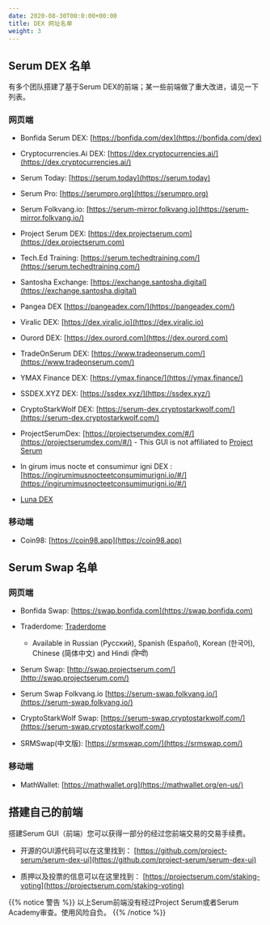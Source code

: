 ```yaml
---
date: 2020-08-30T00:0:00+00:00
title: DEX 网址名单
weight: 3
---
```


## Serum DEX 名单
有多个团队搭建了基于Serum DEX的前端；某一些前端做了重大改进，请见一下列表。

### 网页端

- Bonfida Serum DEX: [https://bonfida.com/dex](https://bonfida.com/dex)

- Cryptocurrencies.Ai DEX: [https://dex.cryptocurrencies.ai/](https://dex.cryptocurrencies.ai/)

- Serum Today: [https://serum.today](https://serum.today)

- Serum Pro: [https://serumpro.org](https://serumpro.org)

- Serum Folkvang.io: [https://serum-mirror.folkvang.io](https://serum-mirror.folkvang.io/)

- Project Serum DEX: [https://dex.projectserum.com](https://dex.projectserum.com)

- Tech.Ed Training: [https://serum.techedtraining.com/](https://serum.techedtraining.com/)

- Santosha Exchange: [https://exchange.santosha.digital](https://exchange.santosha.digital)

- Pangea DEX [https://pangeadex.com/](https://pangeadex.com/)

- Viralic DEX: [https://dex.viralic.io](https://dex.viralic.io)

- Ourord DEX: [https://dex.ourord.com](https://dex.ourord.com)

- TradeOnSerum DEX: [https://www.tradeonserum.com/](https://www.tradeonserum.com/)

- YMAX Finance DEX: [https://ymax.finance/](https://ymax.finance/)

- SSDEX.XYZ DEX: [https://ssdex.xyz/](https://ssdex.xyz/)

- CryptoStarkWolf DEX: [https://serum-dex.cryptostarkwolf.com/](https://serum-dex.cryptostarkwolf.com/)

- ProjectSerumDex: [https://projectserumdex.com/#/](https://projectserumdex.com/#/) - This GUI is not affiliated to [Project Serum](https://projectserum.com)

- In girum imus nocte et consumimur igni DEX : [https://ingirumimusnocteetconsumimurigni.io/#/](https://ingirumimusnocteetconsumimurigni.io/#/)

- [Luna DEX](https://lunadex.com/)

### 移动端

- Coin98: [https://coin98.app](https://coin98.app)

## Serum Swap 名单

### 网页端

- Bonfida Swap: [https://swap.bonfida.com](https://swap.bonfida.com)

- Traderdome: [Traderdome](https://traderdome.io/)
  - Available in Russian (Русский), Spanish (Español), Korean (한국어), Chinese (简体中文) and Hindi (हिन्दी)

- Serum Swap: [http://swap.projectserum.com/](http://swap.projectserum.com/)

- Serum Swap Folkvang.io [https://serum-swap.folkvang.io/](https://serum-swap.folkvang.io/)

- CryptoStarkWolf Swap: [https://serum-swap.cryptostarkwolf.com/](https://serum-swap.cryptostarkwolf.com/)

- SRMSwap(中文版): [https://srmswap.com/](https://srmswap.com/)

### 移动端

- MathWallet: [https://mathwallet.org](https://mathwallet.org/en-us/)

## 搭建自己的前端

搭建Serum GUI（前端）您可以获得一部分的经过您前端交易的交易手续费。

- 开源的GUI源代码可以在这里找到：
[https://github.com/project-serum/serum-dex-ui](https://github.com/project-serum/serum-dex-ui)

- 质押以及投票的信息可以在这里找到：
[https://projectserum.com/staking-voting](https://projectserum.com/staking-voting)

{{% notice 警告 %}}
以上Serum前端没有经过Project Serum或者Serum Academy审查。使用风险自负。
{{% /notice %}}

